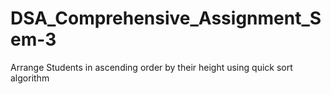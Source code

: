 # DSA_Comprehensive_Assignment_Sem-3
Arrange Students in ascending order by their height using quick sort algorithm
